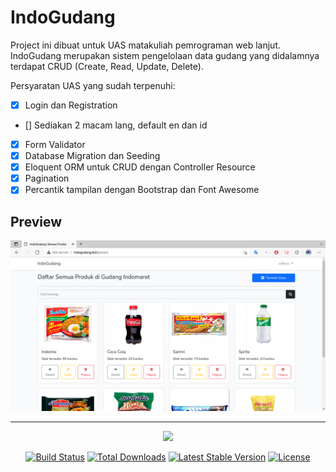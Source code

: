# IndoGudang

Project ini dibuat untuk UAS matakuliah pemrograman web lanjut. IndoGudang merupakan sistem pengelolaan data gudang yang didalamnya terdapat CRUD (Create, Read, Update, Delete).

Persyaratan UAS yang sudah terpenuhi:

-   [x] Login dan Registration
-   [] Sediakan 2 macam lang, default en dan id
-   [x] Form Validator
-   [x] Database Migration dan Seeding
-   [x] Eloquent ORM untuk CRUD dengan Controller Resource
-   [x] Pagination
-   [x] Percantik tampilan dengan Bootstrap dan Font Awesome

## Preview

![gambar](/github/prev.png)

<hr>
<p align="center"><a href="https://laravel.com" target="_blank"><img src="https://raw.githubusercontent.com/laravel/art/master/logo-lockup/5%20SVG/2%20CMYK/1%20Full%20Color/laravel-logolockup-cmyk-red.svg" width="400"></a></p>

<p align="center">
<a href="https://travis-ci.org/laravel/framework"><img src="https://travis-ci.org/laravel/framework.svg" alt="Build Status"></a>
<a href="https://packagist.org/packages/laravel/framework"><img src="https://img.shields.io/packagist/dt/laravel/framework" alt="Total Downloads"></a>
<a href="https://packagist.org/packages/laravel/framework"><img src="https://img.shields.io/packagist/v/laravel/framework" alt="Latest Stable Version"></a>
<a href="https://packagist.org/packages/laravel/framework"><img src="https://img.shields.io/packagist/l/laravel/framework" alt="License"></a>
</p>

